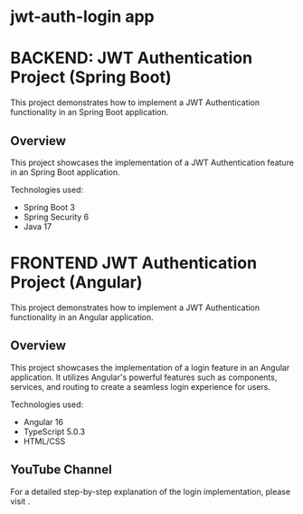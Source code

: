 # jwt-auth-login app

# BACKEND:  JWT Authentication Project (Spring Boot)

This project demonstrates how to implement a JWT Authentication functionality in an Spring Boot application.

## Overview

This project showcases the implementation of a JWT Authentication feature in an Spring Boot application.

Technologies used:
  - Spring Boot 3
  - Spring Security 6
  - Java 17

# FRONTEND JWT Authentication Project (Angular)

This project demonstrates how to implement a JWT Authentication functionality in an Angular application.

## Overview

This project showcases the implementation of a login feature in an Angular application. It utilizes Angular's powerful features such as components, services, and routing to create a seamless login experience for users.

Technologies used:
  - Angular 16 
  - TypeScript 5.0.3
  - HTML/CSS

## YouTube Channel

   For a detailed step-by-step explanation of the login implementation, please visit .
